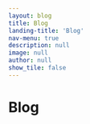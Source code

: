 ```yaml
---
layout: blog
title: Blog
landing-title: 'Blog'
nav-menu: true
description: null
image: null
author: null
show_tile: false
---
```


<h1>Blog</h1>
